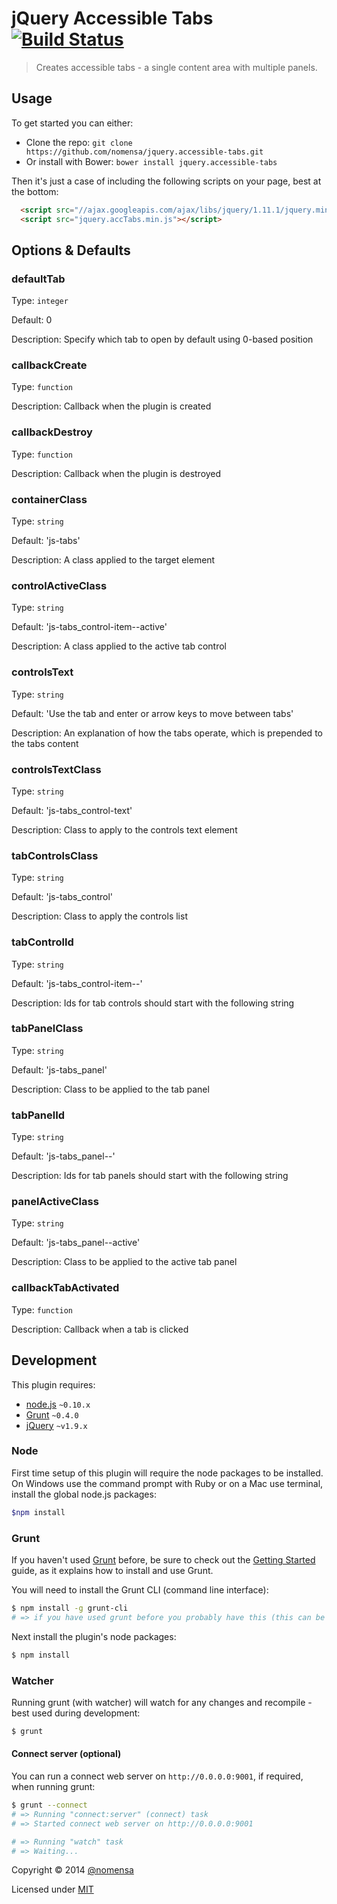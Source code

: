 # jQuery Accessible Tabs [![Build Status](https://travis-ci.org/nomensa/jquery.accessible-tabs.svg)](https://travis-ci.org/nomensa/jquery.accessible-tabs.svg?branch=master)

> Creates accessible tabs - a single content area with multiple panels.


## Usage

To get started you can either:

 - Clone the repo: `git clone https://github.com/nomensa/jquery.accessible-tabs.git`
 - Or install with Bower: `bower install jquery.accessible-tabs`

Then it's just a case of including the following scripts on your page, best at the bottom:

```html
  <script src="//ajax.googleapis.com/ajax/libs/jquery/1.11.1/jquery.min.js"></script>
  <script src="jquery.accTabs.min.js"></script>
```


## Options & Defaults

### defaultTab

Type: `integer`

Default: 0

Description: Specify which tab to open by default using 0-based position

### callbackCreate

Type: `function`

Description: Callback when the plugin is created

### callbackDestroy

Type: `function`

Description: Callback when the plugin is destroyed

### containerClass

Type: `string`

Default: 'js-tabs'

Description: A class applied to the target element

### controlActiveClass

Type: `string`

Default: 'js-tabs_control-item--active'

Description: A class applied to the active tab control

### controlsText

Type: `string`

Default: 'Use the tab and enter or arrow keys to move between tabs'

Description: An explanation of how the tabs operate, which is prepended to the tabs content

### controlsTextClass

Type: `string`

Default: 'js-tabs_control-text'

Description: Class to apply to the controls text element

### tabControlsClass

Type: `string`

Default: 'js-tabs_control'

Description: Class to apply the controls list

### tabControlId

Type: `string`

Default: 'js-tabs_control-item--'

Description: Ids for tab controls should start with the following string

### tabPanelClass

Type: `string`

Default: 'js-tabs_panel'

Description: Class to be applied to the tab panel

### tabPanelId

Type: `string`

Default: 'js-tabs_panel--'

Description: Ids for tab panels should start with the following string

### panelActiveClass

Type: `string`

Default: 'js-tabs_panel--active'

Description: Class to be applied to the active tab panel

### callbackTabActivated

Type: `function`

Description: Callback when a tab is clicked


## Development

This plugin requires:

 - [node.js](http://nodejs.org/) `~0.10.x`
 - [Grunt](http://gruntjs.com/) `~0.4.0`
 - [jQuery](http://jquery.com) `~v1.9.x`

### Node
First time setup of this plugin will require the node packages to be installed. On Windows use the command prompt with Ruby or on a Mac use terminal, install the global node.js packages:

```bash
$npm install
```

### Grunt
If you haven't used [Grunt](http://gruntjs.com/) before, be sure to check out the [Getting Started](http://gruntjs.com/getting-started) guide, as it explains how to install and use Grunt.

You will need to install the Grunt CLI (command line interface):

```bash
$ npm install -g grunt-cli
# => if you have used grunt before you probably have this (this can be run from any directory)
```

Next install the plugin's node packages:

```bash
$ npm install
```

### Watcher

Running grunt (with watcher) will watch for any changes and recompile - best used during development:

```bash
$ grunt
```

#### Connect server (optional)

You can run a connect web server on `http://0.0.0.0:9001`, if required, when running grunt:

```bash
$ grunt --connect
# => Running "connect:server" (connect) task
# => Started connect web server on http://0.0.0.0:9001

# => Running "watch" task
# => Waiting...
```

Copyright &copy; 2014 [@nomensa](http://nomensa.com)

Licensed under [MIT](http://opensource.org/licenses/mit-license.php)